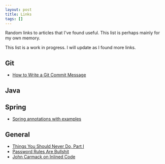 ```yaml
---
layout: post
title: Links
tags: []
---
```


Random links to articles that I've found useful. This list is perhaps mainly
for my own memory.

This list is a work in progress. I will update as I found more links.

## Git
* [How to Write a Git Commit Message](https://cbea.ms/git-commit/)

## Java


## Spring
* [Spring annotations with examples](https://javatechonline.com/spring-boot-annotations-with-examples/?msclkid=db44fbabbbb511ec8415201ef6bfa1af&amp=1)

## General
* [Things You Should Never Do, Part I](https://www.joelonsoftware.com/2000/04/06/things-you-should-never-do-part-i/)
* [Password Rules Are Bullshit](https://blog.codinghorror.com/password-rules-are-bullshit/)
* [John Carmack on Inlined Code](http://number-none.com/blow/blog/programming/2014/09/26/carmack-on-inlined-code.html)
